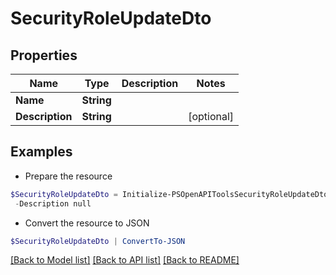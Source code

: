 # SecurityRoleUpdateDto
## Properties

Name | Type | Description | Notes
------------ | ------------- | ------------- | -------------
**Name** | **String** |  | 
**Description** | **String** |  | [optional] 

## Examples

- Prepare the resource
```powershell
$SecurityRoleUpdateDto = Initialize-PSOpenAPIToolsSecurityRoleUpdateDto  -Name null `
 -Description null
```

- Convert the resource to JSON
```powershell
$SecurityRoleUpdateDto | ConvertTo-JSON
```

[[Back to Model list]](../README.md#documentation-for-models) [[Back to API list]](../README.md#documentation-for-api-endpoints) [[Back to README]](../README.md)

